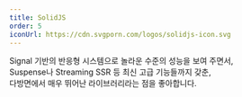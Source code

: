 ```yaml
---
title: SolidJS
order: 5
iconUrl: https://cdn.svgporn.com/logos/solidjs-icon.svg
---
```


Signal 기반의 반응형 시스템으로 놀라운 수준의 성능을 보여 주면서,<br>
Suspense나 Streaming SSR 등 최신 고급 기능들까지 갖춘,<br>
다방면에서 매우 뛰어난 라이브러리라는 점을 좋아합니다.
